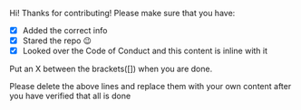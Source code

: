 Hi! Thanks for contributing! Please make sure that you have:

- [X] Added the correct info
- [X] Stared the repo :wink:
- [X] Looked over the Code of Conduct and this content is inline with it

Put an X between the brackets([]) when you are done.

Please delete the above lines and replace them with your own content after you have verified that all is done
